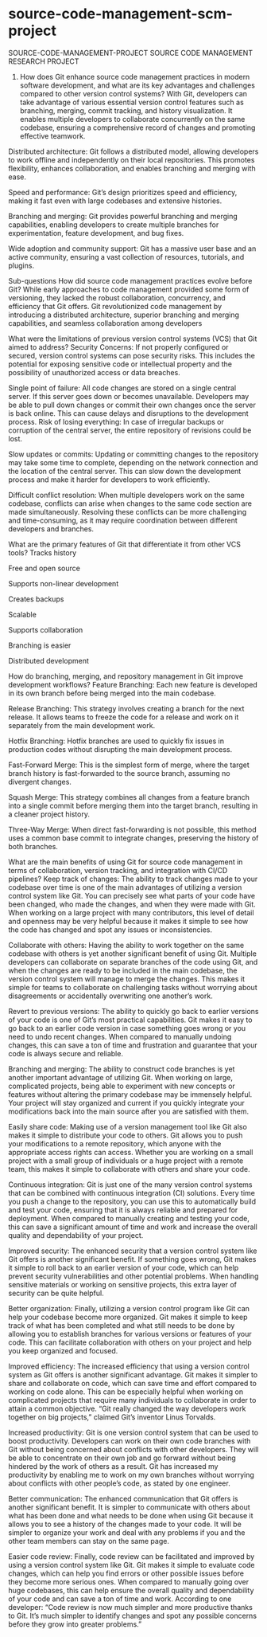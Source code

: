 # source-code-management-scm-project
SOURCE-CODE-MANAGEMENT-PROJECT
SOURCE CODE MANAGEMENT RESEARCH PROJECT
1. How does Git enhance source code management practices in modern software development, and what are its key advantages and challenges compared to other version control systems?
With Git, developers can take advantage of various essential version control features such as branching, merging, commit tracking, and history visualization. It enables multiple developers to collaborate concurrently on the same codebase, ensuring a comprehensive record of changes and promoting effective teamwork.

Distributed architecture: Git follows a distributed model, allowing developers to work offline and independently on their local repositories. This promotes flexibility, enhances collaboration, and enables branching and merging with ease.

Speed and performance: Git’s design prioritizes speed and efficiency, making it fast even with large codebases and extensive histories.

Branching and merging: Git provides powerful branching and merging capabilities, enabling developers to create multiple branches for experimentation, feature development, and bug fixes.

Wide adoption and community support: Git has a massive user base and an active community, ensuring a vast collection of resources, tutorials, and plugins.

Sub-questions
How did source code management practices evolve before Git?
While early approaches to code management provided some form of versioning, they lacked the robust collaboration, concurrency, and efficiency that Git offers. Git revolutionized code management by introducing a distributed architecture, superior branching and merging capabilities, and seamless collaboration among developers

What were the limitations of previous version control systems (VCS) that Git aimed to address?
Security Concerns: If not properly configured or secured, version control systems can pose security risks. This includes the potential for exposing sensitive code or intellectual property and the possibility of unauthorized access or data breaches.

Single point of failure: All code changes are stored on a single central server. If this server goes down or becomes unavailable. Developers may be able to pull down changes or commit their own changes once the server is back online. This can cause delays and disruptions to the development process. Risk of losing everything: In case of irregular backups or corruption of the central server, the entire repository of revisions could be lost.

Slow updates or commits: Updating or committing changes to the repository may take some time to complete, depending on the network connection and the location of the central server. This can slow down the development process and make it harder for developers to work efficiently.

Difficult conflict resolution: When multiple developers work on the same codebase, conflicts can arise when changes to the same code section are made simultaneously. Resolving these conflicts can be more challenging and time-consuming, as it may require coordination between different developers and branches.

What are the primary features of Git that differentiate it from other VCS tools?
Tracks history

Free and open source

Supports non-linear development

Creates backups

Scalable

Supports collaboration

Branching is easier

Distributed development

How do branching, merging, and repository management in Git improve development workflows?
Feature Branching: Each new feature is developed in its own branch before being merged into the main codebase.

Release Branching: This strategy involves creating a branch for the next release. It allows teams to freeze the code for a release and work on it separately from the main development work.

Hotfix Branching: Hotfix branches are used to quickly fix issues in production codes without disrupting the main development process.

Fast-Forward Merge: This is the simplest form of merge, where the target branch history is fast-forwarded to the source branch, assuming no divergent changes.

Squash Merge: This strategy combines all changes from a feature branch into a single commit before merging them into the target branch, resulting in a cleaner project history.

Three-Way Merge: When direct fast-forwarding is not possible, this method uses a common base commit to integrate changes, preserving the history of both branches.

What are the main benefits of using Git for source code management in terms of collaboration, version tracking, and integration with CI/CD pipelines?
Keep track of changes: The ability to track changes made to your codebase over time is one of the main advantages of utilizing a version control system like Git. You can precisely see what parts of your code have been changed, who made the changes, and when they were made with Git. When working on a large project with many contributors, this level of detail and openness may be very helpful because it makes it simple to see how the code has changed and spot any issues or inconsistencies.

Collaborate with others: Having the ability to work together on the same codebase with others is yet another significant benefit of using Git. Multiple developers can collaborate on separate branches of the code using Git, and when the changes are ready to be included in the main codebase, the version control system will manage to merge the changes. This makes it simple for teams to collaborate on challenging tasks without worrying about disagreements or accidentally overwriting one another’s work.

Revert to previous versions: The ability to quickly go back to earlier versions of your code is one of Git’s most practical capabilities. Git makes it easy to go back to an earlier code version in case something goes wrong or you need to undo recent changes. When compared to manually undoing changes, this can save a ton of time and frustration and guarantee that your code is always secure and reliable.

Branching and merging: The ability to construct code branches is yet another important advantage of utilizing Git. When working on large, complicated projects, being able to experiment with new concepts or features without altering the primary codebase may be immensely helpful. Your project will stay organized and current if you quickly integrate your modifications back into the main source after you are satisfied with them.

Easily share code: Making use of a version management tool like Git also makes it simple to distribute your code to others. Git allows you to push your modifications to a remote repository, which anyone with the appropriate access rights can access. Whether you are working on a small project with a small group of individuals or a huge project with a remote team, this makes it simple to collaborate with others and share your code.

Continuous integration: Git is just one of the many version control systems that can be combined with continuous integration (CI) solutions. Every time you push a change to the repository, you can use this to automatically build and test your code, ensuring that it is always reliable and prepared for deployment. When compared to manually creating and testing your code, this can save a significant amount of time and work and increase the overall quality and dependability of your project.

Improved security: The enhanced security that a version control system like Git offers is another significant benefit. If something goes wrong, Git makes it simple to roll back to an earlier version of your code, which can help prevent security vulnerabilities and other potential problems. When handling sensitive materials or working on sensitive projects, this extra layer of security can be quite helpful.

Better organization: Finally, utilizing a version control program like Git can help your codebase become more organized. Git makes it simple to keep track of what has been completed and what still needs to be done by allowing you to establish branches for various versions or features of your code. This can facilitate collaboration with others on your project and help you keep organized and focused.

Improved efficiency: The increased efficiency that using a version control system as Git offers is another significant advantage. Git makes it simpler to share and collaborate on code, which can save time and effort compared to working on code alone. This can be especially helpful when working on complicated projects that require many individuals to collaborate in order to attain a common objective. “Git really changed the way developers work together on big projects,” claimed Git’s inventor Linus Torvalds.

Increased productivity: Git is one version control system that can be used to boost productivity. Developers can work on their own code branches with Git without being concerned about conflicts with other developers. They will be able to concentrate on their own job and go forward without being hindered by the work of others as a result. Git has increased my productivity by enabling me to work on my own branches without worrying about conflicts with other people’s code, as stated by one engineer.

Better communication: The enhanced communication that Git offers is another significant benefit. It is simpler to communicate with others about what has been done and what needs to be done when using Git because it allows you to see a history of the changes made to your code. It will be simpler to organize your work and deal with any problems if you and the other team members can stay on the same page.

Easier code review: Finally, code review can be facilitated and improved by using a version control system like Git. Git makes it simple to evaluate code changes, which can help you find errors or other possible issues before they become more serious ones. When compared to manually going over huge codebases, this can help ensure the overall quality and dependability of your code and can save a ton of time and work. According to one developer: “Code review is now much simpler and more productive thanks to Git. It’s much simpler to identify changes and spot any possible concerns before they grow into greater problems.”
